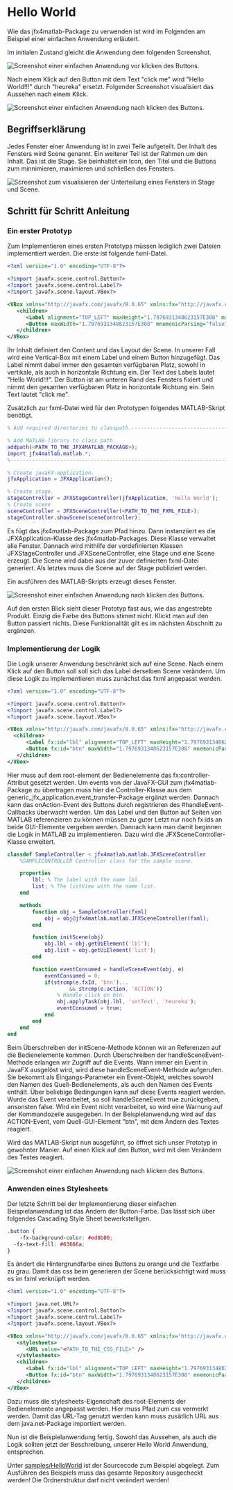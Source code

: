 # Hello World
Wie das jfx4matlab-Package zu verwenden ist wird im Folgenden am Beispiel einer einfachen Anwendung erläutert.

Im initialen Zustand gleicht die Anwendung dem folgenden Screenshot.  

![Screenshot einer einfachen Anwendung vor klicken des Buttons.](SampleApplication_before.png)

Nach einem Klick auf den Button mit dem Text "click me" wird "Hello World!!!" durch "heureka" ersetzt. Folgender Screenshot visualisiert das Aussehen nach einem Klick.

![Screenshot einer einfachen Anwendung nach klicken des Buttons.](SampleApplication_after.png)

## Begriffserklärung
Jedes Fenster einer Anwendung ist in zwei Teile aufgeteilt. Der Inhalt des Fensters wird Scene genannt. Ein weiterer Teil ist der Rahmen um den Inhalt. Das ist die Stage. Sie beinhaltet ein Icon, den Titel und die Buttons zum minnimieren, maximieren und schließen des Fensters.

![Screenshot zum visualisieren der Unterteilung eines Fensters in Stage und Scene.](SceneAndStage.png)


## Schritt für Schritt Anleitung
### Ein erster Prototyp
Zum Implementieren eines ersten Prototyps müssen lediglich zwei Dateien implementiert werden. Die erste ist folgende fxml-Datei.
```xml
<?xml version="1.0" encoding="UTF-8"?>

<?import javafx.scene.control.Button?>
<?import javafx.scene.control.Label?>
<?import javafx.scene.layout.VBox?>

<VBox xmlns="http://javafx.com/javafx/8.0.65" xmlns:fx="http://javafx.com/fxml/1">
   <children>
      <Label alignment="TOP_LEFT" maxHeight="1.7976931348623157E308" maxWidth="1.7976931348623157E308" text="Hello world!!!" VBox.vgrow="ALWAYS" />
      <Button maxWidth="1.7976931348623157E308" mnemonicParsing="false" text="click me" />
   </children>
</VBox>
```
Ihr Inhalt definiert den Content und das Layout der Scene. In unserer Fall wird eine  Vertical-Box mit einem Label und einem Button hinzugefügt. Das Label nimmt dabei immer den gesamten verfügbaren Platz, sowohl in vertikale, als auch in horizontale Richtung ein. Der Text des Labels lautet "Hello World!!!". Der Button ist am unteren Rand des Fensters fixiert und nimmt den gesamten verfügbaren Platz in horizontale Richtung ein. Sein Text lautet "click me".   

Zusätzlich zur fxml-Datei wird für den Prototypen folgendes MATLAB-Skript benötigt.  
```MATLAB
% Add required directories to classpath.-----------------------------------

% Add MATLAB-library to class path.
addpath(<PATH_TO_THE_JFX4MATLAB_PACKAGE>);
import jfx4matlab.matlab.*;
%--------------------------------------------------------------------------

% Create javaFX-application.
jfxApplication = JFXApplication();

% Create stage.
stageController = JFXStageController(jfxApplication, 'Hello World');
% Create scene
sceneController = JFXSceneController(<PATH_TO_THE_FXML_FILE>);
stageController.showScene(sceneController);
```
Es fügt das jfx4matlab-Package zum Pfad hinzu. Dann instanziiert es die JFXApplication-Klasse des jfx4matlab-Packages. Diese Klasse verwaltet alle Fenster. Dannach wird mithilfe der vordefinierten Klassen JFXStageController und JFXSceneController, eine Stage und eine Scene erzeugt. Die Scene wird dabei aus der zuvor definierten fxml-Datei generiert. Als letztes muss die Scene auf der Stage publiziert werden.  

Ein ausführen des MATLAB-Skripts erzeugt dieses Fenster.

![Screenshot einer einfachen Anwendung nach klicken des Buttons.](SampleApplication_I.png)

Auf den ersten Blick sieht dieser Prototyp fast aus, wie das angestrebte Produkt. Einzig die Farbe des Buttons stimmt nicht. Klickt man auf den Button passiert nichts. Diese Funktionalität gilt es im nächsten Abschnitt zu ergänzen.

### Implementierung der Logik
Die Logik unserer Anwendung beschränkt sich auf eine Scene. Nach einem Klick auf den Button soll soll sich das Label derselben Scene verändern. Um diese Logik zu implementieren muss zunächst das fxml angepasst werden.
```xml
<?xml version="1.0" encoding="UTF-8"?>

<?import javafx.scene.control.Button?>
<?import javafx.scene.control.Label?>
<?import javafx.scene.layout.VBox?>

<VBox xmlns="http://javafx.com/javafx/8.0.65" xmlns:fx="http://javafx.com/fxml/1" fx:controller="generic_jfx_application.event_transfer.Controller">
  <children>
      <Label fx:id="lbl" alignment="TOP_LEFT" maxHeight="1.7976931348623157E308" maxWidth="1.7976931348623157E308" text="Hello world!!!" VBox.vgrow="ALWAYS" />
      <Button fx:id="btn" maxWidth="1.7976931348623157E308" mnemonicParsing="false" onAction="#handleEvent" text="click me" />
   </children>
</VBox>
```
Hier muss auf dem root-element der Bedienelemente das fx:controller-Attribut gesetzt werden. Um events von der JavaFX-GUI zum jfx4matlab-Package zu übertragen muss hier die Controller-Klasse aus dem generic_jfx_application.event_transfer-Package ergänzt werden. Dannach kann das onAction-Event des Buttons durch registrieren des #handleEvent-Callbacks überwacht werden. Um das Label und den Button auf Seiten von MATLAB referenzieren zu können müssen zu guter Letzt nur noch fx:ids an beide GUI-Elemente vergeben werden. Dannach kann man damit beginnen die Logik in MATLAB zu implementieren. Dazu wird die JFXSceneController-Klasse erweitert.
```MATLAB
classdef SampleController < jfx4matlab.matlab.JFXSceneController
    %SAMPLECONTROLLER Controller class for the sample scene.

    properties
        lbl; % The label with the name lbl.
        list; % The listView with the name list.
    end

    methods
        function obj = SampleController(fxml)
            obj = obj@jfx4matlab.matlab.JFXSceneController(fxml);
        end

        function initScene(obj)
            obj.lbl = obj.getUiElement('lbl');
            obj.list = obj.getUiElement('list');
        end

        function eventConsumed = handleSceneEvent(obj, e)
            eventConsumed = 0;
            if(strcmp(e.fxId, 'btn')...
                    && strcmp(e.action, 'ACTION'))
                % Handle click on btn.
                obj.applyTask(obj.lbl, 'setText', 'heureka');
                eventConsumed = true;
            end
        end
    end
end
```   
Beim Überschreiben der initScene-Methode können wir an Referenzen auf die Bedienelemente kommen. Durch Überschreiben der handleSceneEvent-Methode erlangen wir Zugriff auf die Events. Wann immer ein Event in JavaFX ausgelöst wird, wird diese handleSceneEvent-Methode aufgerufen. Sie bekommt als Eingangs-Parameter ein Event-Objekt, welches sowohl den Namen des Quell-Bedienelements, als auch den Namen des Events enthält. Über beliebige Bedingungen kann auf diese Events reagiert werden. Wurde das Event verarbeitet, so soll handleSceneEvent true zurückgeben, ansonsten false. Wird ein Event nicht verarbeitet, so wird eine Warnung auf der Kommandozeile ausgegeben. In der Beispielanwendung wird auf das ACTION-Event, vom Quell-GUI-Element "btn", mit dem Ändern des Textes reagiert.

Wird das MATLAB-Skript nun ausgeführt, so öffnet sich unser Prototyp in gewohnter Manier. Auf einen Klick auf den Button, wird mit dem Verändern des Textes reagiert.   

![Screenshot einer einfachen Anwendung nach klicken des Buttons.](SampleApplication_II.png)

### Anwenden eines Stylesheets
Der letzte Schritt bei der Implementierung dieser einfachen Beispielanwendung ist das Ändern der Button-Farbe. Das lässt sich über folgendes Cascading Style Sheet bewerkstelligen.
```css
.button {
	-fx-background-color: #ed8b00;
  -fx-text-fill: #63666a;
}
```
Es ändert die Hintergrundfarbe eines Buttons zu orange und die Textfarbe zu grau. Damit das css beim generieren der Scene berücksichtigt wird muss es im fxml verknüpft werden.
```xml
<?xml version="1.0" encoding="UTF-8"?>

<?import java.net.URL?>
<?import javafx.scene.control.Button?>
<?import javafx.scene.control.Label?>
<?import javafx.scene.layout.VBox?>

<VBox xmlns="http://javafx.com/javafx/8.0.65" xmlns:fx="http://javafx.com/fxml/1" fx:controller="generic_jfx_application.event_transfer.Controller">
   <stylesheets>
      <URL value="<PATH_TO_THE_CSS_FILE>" />
   </stylesheets>
   <children>
      <Label fx:id="lbl" alignment="TOP_LEFT" maxHeight="1.7976931348623157E308" maxWidth="1.7976931348623157E308" text="Hello world!!!" VBox.vgrow="ALWAYS" />
      <Button fx:id="btn" maxWidth="1.7976931348623157E308" mnemonicParsing="false" onAction="#handleEvent" text="click me" />
   </children>
</VBox>
```
Dazu muss die stylesheets-Eigenschaft des root-Elements der Bedienelemente angepasst werden. Hier muss Pfad zum css vermerkt werden. Damit das URL-Tag genutzt werden kann muss zusätlich URL aus dem java.net-Package importiert werden.

Nun ist die Beispielanwendung fertig. Sowohl das Aussehen, als auch die Logik sollten jetzt der Beschreibung, unserer Hello World Anwendung, entsprechen.

Unter [samples/HelloWorld](samples/HelloWorld) ist der Sourcecode zum Beispiel abgelegt. Zum Ausführen des Beispiels muss das gesamte Repository ausgecheckt werden! Die Ordnerstruktur darf nicht verändert werden!
